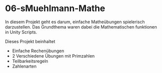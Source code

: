 # 06-sMuehlmann-Mathe

In diesem Projekt geht es darum, einfache Matheübungen spielerisch darzustellen. Das Grundthema waren dabei die Mathematischen funktionen in Unity Scripts.

Dieses Projekt beinhaltet
+ Einfache Rechenübungen
+ 2 Verschiedene Übungen mit Primzahlen
+ Teilbarkeitsregeln
+ Zahlenarten
